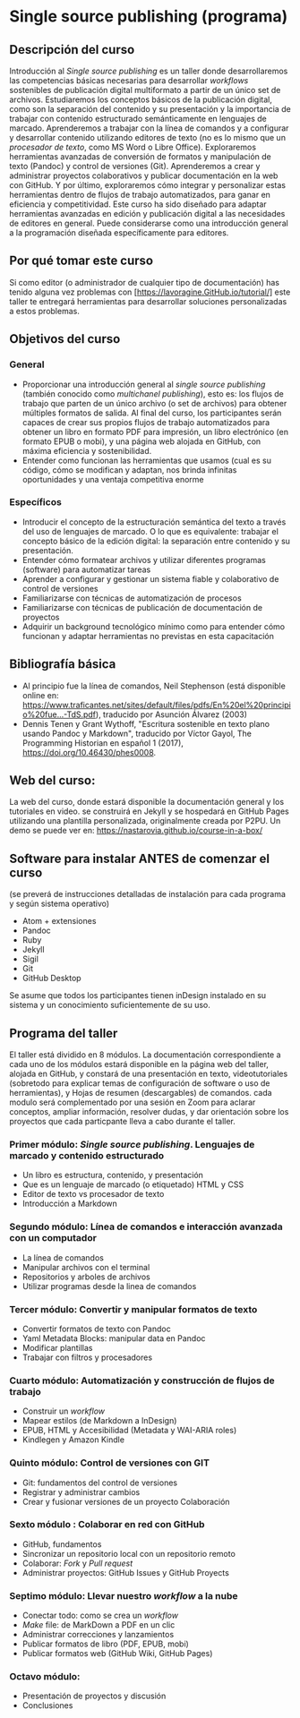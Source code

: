 # Single source publishing (programa)

## Descripción del curso

Introducción al *Single source publishing* es un taller donde desarrollaremos las competencias básicas necesarias para desarrollar _workflows_ sostenibles de publicación digital multiformato a partir de un único set de archivos. Estudiaremos los conceptos básicos de la publicación digital, como son la separación del contenido y su presentación y la importancia de trabajar con contenido estructurado semánticamente en lenguajes de marcado. Aprenderemos a trabajar con la línea de comandos y a configurar y desarrollar contenido utilizando editores de texto (no es lo mismo que un _procesador de texto_, como MS Word o Libre Office). Exploraremos herramientas avanzadas de conversión de formatos y manipulación de texto (Pandoc) y control de versiones (Git). Aprenderemos a crear y administrar proyectos colaborativos y publicar documentación en la web con GitHub. Y por último, exploraremos cómo integrar y personalizar estas herramientas dentro de flujos de trabajo automatizados, para ganar en eficiencia y competitividad. Este curso ha sido diseñado para adaptar herramientas avanzadas en edición y publicación digital a las necesidades de editores en general. Puede considerarse como una introducción general a la programación diseñada específicamente para editores.

## Por qué tomar este curso

Si como editor (o administrador de cualquier tipo de documentación) has tenido alguna vez problemas con [https://lavoragine.GitHub.io/tutorial/] este taller te entregará herramientas para desarrollar soluciones personalizadas a estos problemas.

## Objetivos del curso

### General
- Proporcionar una introducción general al _single source publishing_ (también conocido como *multichanel publishing*), esto es: los flujos de trabajo que parten de un único archivo (o set de archivos) para obtener múltiples formatos de salida. Al final del curso, los participantes serán capaces de crear sus propios flujos de trabajo automatizados para obtener un libro en formato PDF para impresión, un libro electrónico (en formato EPUB o mobi), y una página web alojada en GitHub, con máxima eficiencia y sostenibilidad.
- Entender como funcionan las herramientas que usamos (cual es su código, cómo se modifican y adaptan, nos brinda infinitas oportunidades y una ventaja competitiva enorme

### Específicos
- Introducir el concepto de la estructuración semántica del texto a través del uso de lenguajes de marcado. O lo que es equivalente: trabajar el concepto básico de la edición digital: la separación entre contenido y su presentación.
- Entender cómo formatear archivos y utilizar diferentes programas (software) para automatizar tareas
- Aprender a configurar y gestionar un sistema fiable y colaborativo de control de versiones
- Familiarizarse con técnicas de automatización de procesos
- Familiarizarse con técnicas de publicación de documentación de proyectos
- Adquirir un background tecnológico mínimo como para entender cómo funcionan y adaptar herramientas no previstas en esta capacitación

## Bibliografía básica

- Al principio fue la línea de comandos, Neil Stephenson (está disponible online en: <https://www.traficantes.net/sites/default/files/pdfs/En%20el%20principio%20fue...-TdS.pdf>), traducido por Asunción Álvarez (2003)
- Dennis Tenen y Grant Wythoff, "Escritura sostenible en texto plano usando Pandoc y Markdown", traducido por Víctor Gayol, The Programming Historian en español 1 (2017), https://doi.org/10.46430/phes0008.

## Web del curso:

La web del curso, donde estará disponible la documentación general y los tutoriales en video. se construirá en Jekyll y se hospedará en GitHub Pages utilizando una plantilla personalizada, originalmente creada por P2PU. Un demo se puede ver en:
<https://nastarovia.github.io/course-in-a-box/>

## Software para instalar ANTES de comenzar el curso

(se preverá de instrucciones detalladas de instalación para cada programa y según sistema operativo)

- Atom + extensiones
- Pandoc
- Ruby
- Jekyll
- Sigil
- Git
- GitHub Desktop

Se asume que todos los participantes tienen inDesign instalado en su sistema y un conocimiento suficientemente de su uso.


## Programa del taller

El taller está dividido en 8 módulos. La documentación correspondiente a cada uno de los módulos estará disponible en la página web del taller, alojada en GitHub, y constará de una presentación en texto, videotutoriales (sobretodo para explicar temas de configuración de software o uso de herramientas), y Hojas de resumen (descargables) de comandos. cada modulo será complementado por una sesión en Zoom para aclarar conceptos, ampliar información, resolver dudas, y dar orientación sobre los proyectos que cada particpante lleva a cabo durante el taller.

### Primer módulo:   _Single source publishing_. Lenguajes de marcado y contenido estructurado

- Un libro es estructura, contenido, y presentación
- Que es un lenguaje de marcado (o etiquetado)
HTML y CSS
- Editor de texto vs procesador de texto
- Introducción a Markdown

### Segundo módulo: Línea de comandos e interacción avanzada con un computador

- La línea de comandos
- Manipular archivos con el terminal
- Repositorios y arboles de archivos
- Utilizar programas desde la linea de comandos

### Tercer módulo: Convertir y manipular formatos de texto

- Convertir formatos de texto con Pandoc
- Yaml  Metadata Blocks: manipular data en Pandoc
- Modificar plantillas
- Trabajar con filtros y procesadores

### Cuarto módulo: Automatización y construcción de flujos de trabajo


- Construir un _workflow_
- Mapear estilos (de Markdown a InDesign)
- EPUB, HTML y Accesibilidad (Metadata y WAI-ARIA roles)
- Kindlegen y Amazon Kindle

### Quinto módulo: Control de versiones con GIT

- Git: fundamentos del control de versiones
- Registrar y administrar cambios
- Crear y fusionar versiones de un proyecto
Colaboración

### Sexto módulo : Colaborar en red con GitHub
- GitHub, fundamentos
- Sincronizar un repositorio local con un repositorio remoto
- Colaborar: *Fork* y *Pull request*
- Administrar proyectos: GitHub Issues y GitHub Proyects

### Septimo módulo: Llevar nuestro *workflow* a la nube
- Conectar todo: como se crea un _workflow_
- *Make* file: de MarkDown a PDF en un clic
- Administrar correcciones y lanzamientos
- Publicar formatos de libro (PDF, EPUB, mobi)
- Publicar formatos web (GitHub Wiki, GitHub Pages)

### Octavo módulo:
- Presentación de proyectos y discusión
- Conclusiones
